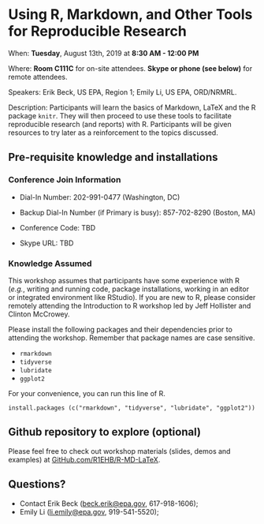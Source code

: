 # Using R, Markdown, and Other Tools for Reproducible Research #

When: **Tuesday**, August 13th, 2019 at **8:30 AM - 12:00 PM**

Where: **Room C111C** for on-site attendees. **Skype or phone (see below)** for remote attendees.

Speakers: Erik Beck, US EPA, Region 1; Emily Li, US EPA, ORD/NRMRL.

Description: Participants will learn the basics of Markdown, LaTeX and
the R package `knitr`. They will then proceed to use these tools to
facilitate reproducible research (and reports) with R. Participants
will be given resources to try later as a reinforcement to the topics
discussed.

## Pre-requisite knowledge and installations ##

### Conference Join Information ###
* Dial-In Number: 202-991-0477 (Washington, DC)
* Backup Dial-In Number (if Primary is busy): 857-702-8290 (Boston, MA)

* Conference Code: TBD

* Skype URL: TBD

### Knowledge Assumed ###

This workshop assumes that participants have some experience with R
(*e.g.*, writing and running code, package installations, working in
an editor or integrated environment like RStudio). If you are new to
R, please consider remotely attending the Introduction to R workshop
led by Jeff Hollister and Clinton McCrowey.

Please install the following packages and their dependencies prior to attending the workshop. Remember that package names are case sensitive.

- `rmarkdown`
- `tidyverse`
- `lubridate`
- `ggplot2`

For your convenience, you can run this line of R.

    install.packages (c("rmarkdown", "tidyverse", "lubridate", "ggplot2"))

## Github repository to explore (optional)

Please feel free to check out workshop materials (slides, demos and examples) at [GitHub.com/R1EHB/R-MD-LaTeX](https://github.com/R1EHB/R-MD-LaTeX).

## Questions? ##
* Contact Erik Beck (beck.erik@epa.gov, 617-918-1606);
* Emily Li (li.emily@epa.gov, 919-541-5520);


